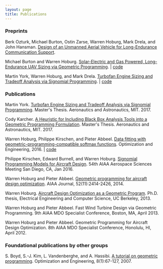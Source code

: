 ```yaml
---
layout: page
title: Publications
---
```


### Preprints

Berk Ozturk, Michael Burton, Ostin Zarse, Warren Hoburg, Mark Drela, and John Hansman. [Design of an Unmanned Aerial Vehicle for
Long-Endurance Communication Support](http://hoburg.mit.edu/publications/Aviation2017_JHO.pdf).

Michael Burton and Warren Hoburg. [Solar-Electric and Gas Powered, Long-Endurance UAV Sizing via Geometric Programming](http://hoburg.mit.edu/publications/gassolar.pdf). | [code](http://github.com/hoburg/gas_solar_trade)

Martin York, Warren Hoburg, and Mark Drela. [Turbofan Engine Sizing and Tradeoff Analysis via Signomial Programming](http://hoburg.mit.edu/publications/turbofanSP.pdf). | [code](http://github.com/hoburg/turbofan)

### Publications

Martin York. [Turbofan Engine Sizing and Tradeoff Analysis via Signomial Programming](http://hoburg.mit.edu/publications/york_masters_thesis.pdf). Master's Thesis. Aeronautics and Astronautics, MIT. 2017.

Cody Karcher. [A Heuristic for Including Black Box Analysis Tools into a Geometric Programming Formulation](http://hoburg.mit.edu/publications/karcher_masters_thesis.pdf). Master's Thesis. Aeronautics and Astronautics, MIT. 2017.

Warren Hoburg, Philippe Kirschen, and Pieter Abbeel. [Data fitting with geometric-programming-compatible softmax functions](http://hoburg.mit.edu/publications/gpfitting.pdf). Optimization and Engineering, 2016. | [code](http://github.com/hoburg/gpfit)

Philippe Kirschen, Edward Burnell, and Warren Hoburg. [Signomial Programming Models for Aircraft Design](http://hoburg.mit.edu/publications/kirschenSP2016.pdf). 54th AIAA Aerospace Sciences Meeting San Diego, CA, Jan 2016.

Warren Hoburg and Pieter Abbeel. [Geometric programming for aircraft design optimization](http://hoburg.mit.edu/publications/hoburgabbeel2014.pdf). AIAA Journal, 52(11):2414-2426, 2014.

Warren Hoburg. [Aircraft Design Optimization as a Geometric Program](http://hoburg.mit.edu/publications/hoburg_phd_thesis.pdf). Ph.D. thesis, Electrical Engineering and Computer Science, UC Berkeley, 2013.

Warren Hoburg and Pieter Abbeel. Fast Wind Turbine Design via Geometric Programming. 9th AIAA MDO Specialist Conference, Boston, MA, April 2013.

Warren Hoburg and Pieter Abbeel. Geometric Programming for Aircraft Design Optimization. 8th AIAA MDO Specialist Conference, Honolulu, HI, April 2012.

### Foundational publications by other groups

S. Boyd, S.-J. Kim, L. Vandenberghe, and A. Hassibi. [A tutorial on geometric programming](http://stanford.edu/~boyd/papers/gp_tutorial.html). Optimization and Engineering, 8(1):67-127, 2007.
